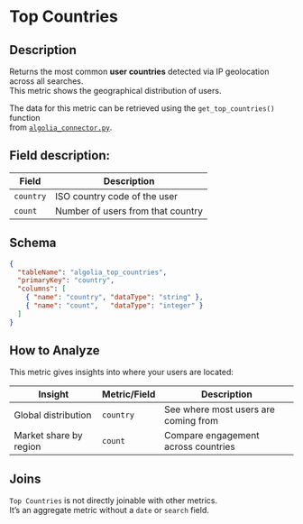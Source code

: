 # Top Countries

## Description

Returns the most common **user countries** detected via IP geolocation across all searches.  
This metric shows the geographical distribution of users.

The data for this metric can be retrieved using the `get_top_countries()` function  
from [`algolia_connector.py`](../../algolia_connector.py).

## Field description:

| Field      | Description                            |
|------------|----------------------------------------|
| `country`  | ISO country code of the user           |
| `count`    | Number of users from that country      |

## Schema

```json
{
  "tableName": "algolia_top_countries",
  "primaryKey": "country",
  "columns": [
    { "name": "country", "dataType": "string" },
    { "name": "count",   "dataType": "integer" }
  ]
}
```

## How to Analyze

This metric gives insights into where your users are located:

| Insight                  | Metric/Field | Description                                      |
|--------------------------|--------------|--------------------------------------------------|
| Global distribution      | `country`    | See where most users are coming from             |
| Market share by region   | `count`      | Compare engagement across countries              |

## Joins

`Top Countries` is not directly joinable with other metrics.  
It’s an aggregate metric without a `date` or `search` field.
